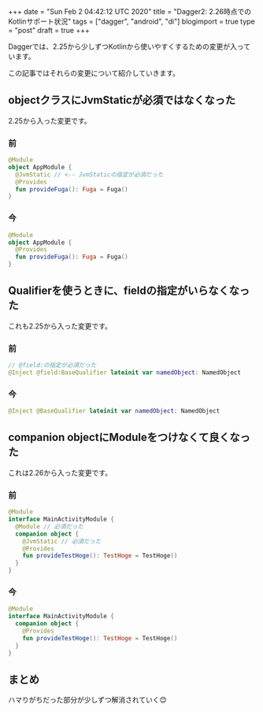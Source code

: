 +++
date = "Sun Feb  2 04:42:12 UTC 2020"
title = "Dagger2: 2.26時点でのKotlinサポート状況"
tags = ["dagger", "android", "di"]
blogimport = true
type = "post"
draft = true
+++

Daggerでは、2.25から少しずつKotlinから使いやすくするための変更が入っています。

この記事ではそれらの変更について紹介していきます。


## objectクラスにJvmStaticが必須ではなくなった

2.25から入った変更です。

### 前

```kotlin
@Module
object AppModule {
  @JvmStatic // <-- JvmStaticの指定が必須だった
  @Provides
  fun provideFuga(): Fuga = Fuga()
}
```

### 今

```kotlin
@Module
object AppModule {
  @Provides
  fun provideFuga(): Fuga = Fuga()
}
```

## Qualifierを使うときに、fieldの指定がいらなくなった

これも2.25から入った変更です。

### 前

```kotlin
// @field:の指定が必須だった
@Inject @field:BaseQualifier lateinit var namedObject: NamedObject
```

### 今

```kotlin
@Inject @BaseQualifier lateinit var namedObject: NamedObject
```


## companion objectにModuleをつけなくて良くなった

これは2.26から入った変更です。

### 前

```kotlin
@Module
interface MainActivityModule {
  @Module // 必須だった
  companion object {
    @JvmStatic // 必須だった
    @Provides
    fun provideTestHoge(): TestHoge = TestHoge()
  }
}
```

### 今

```kotlin
@Module
interface MainActivityModule {
  companion object {
    @Provides
    fun provideTestHoge(): TestHoge = TestHoge()
  }
}
```


## まとめ

ハマりがちだった部分が少しずつ解消されていく😊
